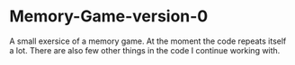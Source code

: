 # Memory-Game-version-0

A small exersice of a memory game.
At the moment the code repeats itself a lot. There are also few other things in the code I continue working with.

